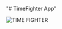 "# TimeFighter App" 

![TIME FIGHTER]("C:\Users\Admin\Pictures\Android-pic\Screenshot_1673325640.png")
